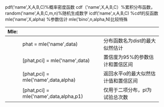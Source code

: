 pdf('name',X,A,B,C)%概率密度函数
cdf（'name',X,A,B,C）%累积分布函数，
random('name',A,B,C,m,n)%随机生成数字
icdf('name',x,A,B,C)              %cdf的反函数
mle('name',X,alpha)              %参数估计 mle('bino',n,alpha,N)比较特殊

|Mle:|||
|--|--|--|
||phat = mle('name',data)|分布函数名为dist的最大似然估计
||[phat,pci] = mle('name',data)|置信度为95%的参数估计和置信区间
||[phat,pci] = mle('name',data,alpha)|返回水平α的最大似然估计值和置信区间
||[phat,pci] = mle('name',data,alpha,p1)|仅用于二项分布，pl为试验总次数

